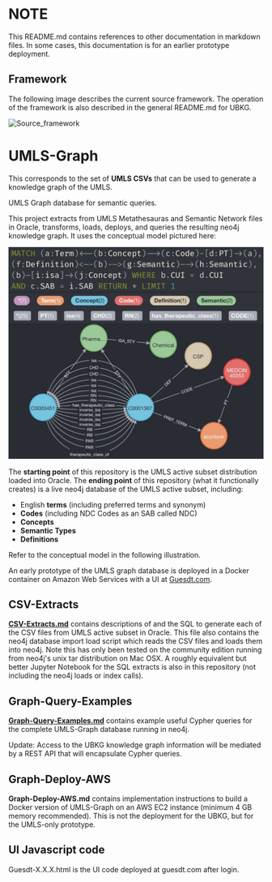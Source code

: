 # NOTE
This README.md contains references to other documentation in markdown files. In some cases, this documentation is for an earlier prototype deployment.

## Framework
The following image describes the current source framework. The operation of the framework is also described in the general README.md for UBKG.

![Source_framework](https://user-images.githubusercontent.com/10928372/202453373-6e2f73ba-e7ae-4d8f-9ece-31b0b0732a74.jpg)


# UMLS-Graph 
This corresponds to the set of **UMLS CSVs** that can be used to generate a knowledge graph of the UMLS.

UMLS Graph database for semantic queries.

This project extracts from UMLS Metathesauras and Semantic Network files in Oracle, transforms, loads, deploys, and queries the resulting neo4j knowledge graph.
It uses the conceptual model pictured here:

![Alt text](UMLS-Graph-Model.jpg?raw=true "Title")

The **starting point** of this repository is the UMLS active subset distribution loaded into Oracle.
The **ending point** of this repository (what it functionally creates) is a live neo4j database of the UMLS active subset, including:
- English **terms** (including preferred terms and synonym)
- **Codes** (including NDC Codes as an SAB called NDC)
- **Concepts** 
- **Semantic Types**
- **Definitions** 

Refer to the conceptual model in the following illustration.

An early prototype of the UMLS graph database is deployed in a Docker container on Amazon Web Services with a UI at [Guesdt.com](https://guesdt.com/).

## CSV-Extracts
[**CSV-Extracts.md**](https://github.com/dbmi-pitt/UBKG/blob/main/Source_framework/CSV-Extracts.md) contains descriptions of and the SQL to generate each of the CSV files from UMLS active subset in Oracle. This file also contains the neo4j database import load script which reads the CSV files and loads them into neo4j. Note this has only been tested on the community edition running from neo4j's unix tar distribution on Mac OSX. A roughly equivalent but better Jupyter Notebook for the SQL extracts is also in this repository (not including the neo4j loads or index calls).

## Graph-Query-Examples
[**Graph-Query-Examples.md**](https://github.com/dbmi-pitt/UBKG/blob/main/Source_framework/Graph-Query-Examples.md) contains example useful Cypher queries for the complete UMLS-Graph database running in neo4j.

Update: Access to the UBKG knowledge graph information will be mediated by a REST API that will encapsulate Cypher queries.

## Graph-Deploy-AWS
**Graph-Deploy-AWS.md** contains implementation instructions to build a Docker version of UMLS-Graph on an AWS EC2 instance (minimum 4 GB memory recommended).  This is not the deployment for the UBKG, but for the UMLS-only prototype.

## UI Javascript code
Guesdt-X.X.X.html is the UI code deployed at guesdt.com after login.
